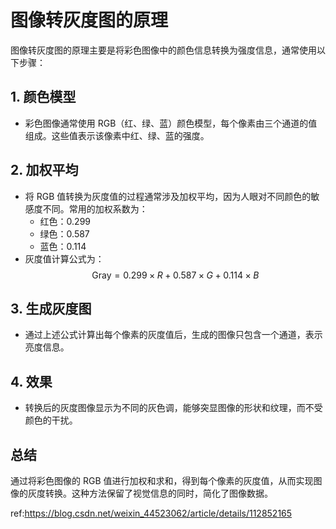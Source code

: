 # 图像转灰度图的原理
图像转灰度图的原理主要是将彩色图像中的颜色信息转换为强度信息，通常使用以下步骤：

## 1. **颜色模型**
   - 彩色图像通常使用 RGB（红、绿、蓝）颜色模型，每个像素由三个通道的值组成。这些值表示该像素中红、绿、蓝的强度。

## 2. **加权平均**
   - 将 RGB 值转换为灰度值的过程通常涉及加权平均，因为人眼对不同颜色的敏感度不同。常用的加权系数为：
     - 红色：0.299
     - 绿色：0.587
     - 蓝色：0.114
   - 灰度值计算公式为：
     $$\text{Gray} = 0.299 \times R + 0.587 \times G + 0.114 \times B$$

## 3. **生成灰度图**
   - 通过上述公式计算出每个像素的灰度值后，生成的图像只包含一个通道，表示亮度信息。

## 4. **效果**
   - 转换后的灰度图像显示为不同的灰色调，能够突显图像的形状和纹理，而不受颜色的干扰。

## 总结
通过将彩色图像的 RGB 值进行加权和求和，得到每个像素的灰度值，从而实现图像的灰度转换。这种方法保留了视觉信息的同时，简化了图像数据。

ref:https://blog.csdn.net/weixin_44523062/article/details/112852165
